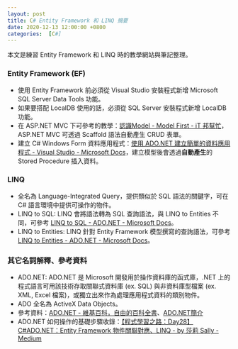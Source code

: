 ```yaml
---
layout: post
title: C# Entity Framework 和 LINQ 摘要
date: 2020-12-13 12:00:00 +0800
categories:  [C#]
--- 
```


本文是練習 Entity Framework 和 LINQ 時的教學網站與筆記整理。

### Entity Framework (EF)

- 使用 Entity Framework 前必須從 Visual Studio 安裝程式新增 Microsoft SQL Server Data Tools 功能。
- 如果要搭配 LocalDB 使用的話，必須從 SQL Server 安裝程式新增 LocalDB 功能。
- 在 ASP\.NET MVC 下可參考的教學：[認識Model - Model First - iT 邦幫忙](https://ithelp.ithome.com.tw/articles/10160947)，ASP\.NET MVC 可透過 Scaffold 語法自動產生 CRUD 表單。
- 建立 C# Windows Form 資料應用程式：[使用 ADO.NET 建立簡單的資料應用程式 - Visual Studio - Microsoft Docs](https://docs.microsoft.com/zh-tw/visualstudio/data-tools/create-a-simple-data-application-by-using-adonet?view=vs-2019)，建立模型後會透過**自動產生**的 Stored Procedure 插入資料。

### LINQ

- 全名為 Language-Integrated Query，提供類似於 SQL 語法的關鍵字，可在 C# 語言環境中提供可操作的物件。
- LINQ to SQL: LINQ 會將語法轉為 SQL 查詢語法，與 LINQ to Entities 不同，可參考 [LINQ to SQL - ADO.NET - Microsoft Docs](https://docs.microsoft.com/zh-tw/dotnet/framework/data/adonet/sql/linq/)。
- LINQ to Entities: LINQ 針對 Entity Framework 模型撰寫的查詢語法，可參考 [LINQ to Entities - ADO.NET - Microsoft Docs](https://docs.microsoft.com/zh-tw/dotnet/framework/data/adonet/ef/language-reference/linq-to-entities)。

### 其它名詞解釋、參考資料

- ADO\.NET: ADO\.NET 是 Microsoft 開發用於操作資料庫的函式庫，.NET 上的程式語言可用該技術存取關聯式資料庫 (ex. SQL) 與非資料庫型檔案 (ex. XML, Excel 檔案)，或獨立出來作為處理應用程式資料的類別物件。
- ADO 全名為 ActiveX Data Objects。
- 參考資料：[ADO.NET - 維基百科，自由的百科全書](https://zh.wikipedia.org/wiki/ADO.NET)、[ADO.NET簡介](http://www.ezonesoft.com.tw/WebDatabase/ADONET.htm)
- ADO\.NET 如何操作的基礎步驟收錄：[【程式學習之路：Day28】C#ADO.NET：Entity Framework 物件關聯對應、LINQ - by 莎莉 Sally - Medium](https://medium.com/sally-thinking/4b27943af679)